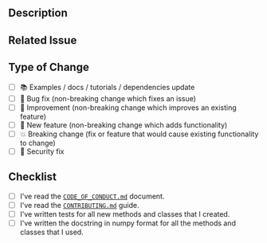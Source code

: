 ## Description

<!-- Add a more detailed description of the changes if needed. -->

## Related Issue

<!-- If your PR refers to a related issue, link it here. -->

## Type of Change

<!-- Mark with an `x` all the checkboxes that apply (like `[x]`) -->

- [ ] 📚 Examples / docs / tutorials / dependencies update
- [ ] 🔧 Bug fix (non-breaking change which fixes an issue)
- [ ] 🥂 Improvement (non-breaking change which improves an existing feature)
- [ ] 🚀 New feature (non-breaking change which adds functionality)
- [ ] 💥 Breaking change (fix or feature that would cause existing functionality to change)
- [ ] 🔐 Security fix

## Checklist

<!-- Mark with an `x` all the checkboxes that apply (like `[x]`) -->

- [ ] I've read the [`CODE_OF_CONDUCT.md`](https://github.com/AlphaConnector/alpha_connector/blob/master/CODE_OF_CONDUCT.md) document.
- [ ] I've read the [`CONTRIBUTING.md`](https://github.com/AlphaConnector/alpha_connector/blob/master/CONTRIBUTING.md) guide.
- [ ] I've written tests for all new methods and classes that I created.
- [ ] I've written the docstring in numpy format for all the methods and classes that I used.
